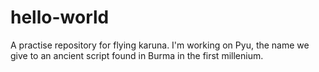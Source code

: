 # hello-world
A practise repository for flying karuna.
I'm working on Pyu, the name we give to an ancient script found in Burma in the first millenium. 
